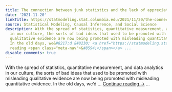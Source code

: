 ```yaml
---
title: The connection between junk statistics and the lack of appreciation for variation
date: '2021-11-20'
linkTitle: https://statmodeling.stat.columbia.edu/2021/11/20/the-connection-between-junk-statistics-and-the-lack-of-appreciation-for-variation/
source: Statistical Modeling, Causal Inference, and Social Science
description: With the spread of statistics, quantitative measurement, and data analytics
  in our culture, the sorts of bad ideas that used to be promoted with misleading
  qualitative evidence are now being promoted with misleading quantitative evidence.
  In the old days, we&#8217;d &#8230; <a href="https://statmodeling.stat.columbia.edu/2021/11/20/the-connection-between-junk-statistics-and-the-lack-of-appreciation-for-variation/">Continue
  reading <span class="meta-nav">&#8594;</span></a> ...
disable_comments: true
---
```

With the spread of statistics, quantitative measurement, and data analytics in our culture, the sorts of bad ideas that used to be promoted with misleading qualitative evidence are now being promoted with misleading quantitative evidence. In the old days, we&#8217;d &#8230; <a href="https://statmodeling.stat.columbia.edu/2021/11/20/the-connection-between-junk-statistics-and-the-lack-of-appreciation-for-variation/">Continue reading <span class="meta-nav">&#8594;</span></a> ...